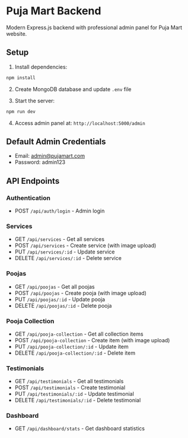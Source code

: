 # Puja Mart Backend

Modern Express.js backend with professional admin panel for Puja Mart website.

## Setup

1. Install dependencies:
```bash
npm install
```

2. Create MongoDB database and update `.env` file

3. Start the server:
```bash
npm run dev
```

4. Access admin panel at: `http://localhost:5000/admin`

## Default Admin Credentials
- Email: admin@pujamart.com
- Password: admin123

## API Endpoints

### Authentication
- POST `/api/auth/login` - Admin login

### Services
- GET `/api/services` - Get all services
- POST `/api/services` - Create service (with image upload)
- PUT `/api/services/:id` - Update service
- DELETE `/api/services/:id` - Delete service

### Poojas
- GET `/api/poojas` - Get all poojas
- POST `/api/poojas` - Create pooja (with image upload)
- PUT `/api/poojas/:id` - Update pooja
- DELETE `/api/poojas/:id` - Delete pooja

### Pooja Collection
- GET `/api/pooja-collection` - Get all collection items
- POST `/api/pooja-collection` - Create item (with image upload)
- PUT `/api/pooja-collection/:id` - Update item
- DELETE `/api/pooja-collection/:id` - Delete item

### Testimonials
- GET `/api/testimonials` - Get all testimonials
- POST `/api/testimonials` - Create testimonial
- PUT `/api/testimonials/:id` - Update testimonial
- DELETE `/api/testimonials/:id` - Delete testimonial

### Dashboard
- GET `/api/dashboard/stats` - Get dashboard statistics